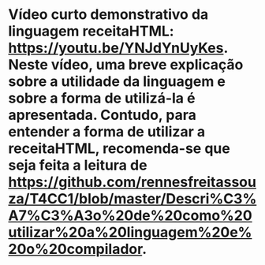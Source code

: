 #  Vídeo curto demonstrativo da linguagem receitaHTML: https://youtu.be/YNJdYnUyKes. Neste vídeo, uma breve explicação sobre a utilidade da linguagem e sobre a forma de utilizá-la é apresentada. Contudo, para entender a forma de utilizar a receitaHTML, recomenda-se que seja feita a leitura de https://github.com/rennesfreitassouza/T4CC1/blob/master/Descri%C3%A7%C3%A3o%20de%20como%20utilizar%20a%20linguagem%20e%20o%20compilador.

